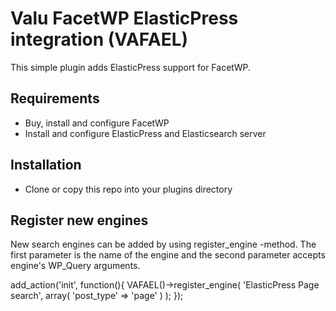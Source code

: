 # Valu FacetWP ElasticPress integration (VAFAEL)
This simple plugin adds ElasticPress support for FacetWP.

## Requirements
- Buy, install and configure FacetWP
- Install and configure ElasticPress and Elasticsearch server

## Installation
- Clone or copy this repo into your plugins directory

## Register new engines

New search engines can be added by using register_engine -method.
The first parameter is the name of the engine and the second parameter accepts engine's WP_Query arguments.

add_action('init', function(){
	VAFAEL()->register_engine( 'ElasticPress Page search', array( 'post_type' => 'page' ) );
});

